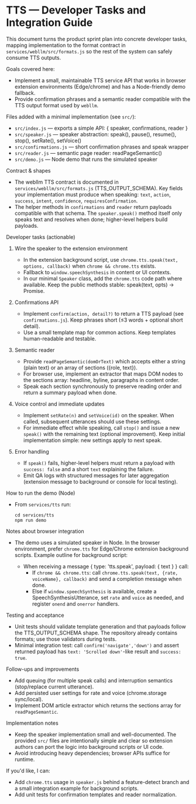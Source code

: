 # TTS — Developer Tasks and Integration Guide

This document turns the product sprint plan into concrete developer tasks, mapping implementation to the format contract in `services/webllm/src/formats.js` so the rest of the system can safely consume TTS outputs.

Goals covered here:
- Implement a small, maintainable TTS service API that works in browser extension environments (Edge/chrome) and has a Node-friendly demo fallback.
- Provide confirmation phrases and a semantic reader compatible with the TTS output format used by `webllm`.

Files added with a minimal implementation (see `src/`):
- `src/index.js` — exports a simple API: { speaker, confirmations, reader }
- `src/speaker.js` — speaker abstraction: speak(), pause(), resume(), stop(), setRate(), setVoice()
- `src/confirmations.js` — short confirmation phrases and speak wrapper
- `src/reader.js` — semantic page reader: readPageSemantic()
- `src/demo.js` — Node demo that runs the simulated speaker

Contract & shapes
- The webllm TTS contract is documented in `services/webllm/src/formats.js` (TTS_OUTPUT_SCHEMA). Key fields your implementation must produce when speaking: `text`, `action`, `success`, `intent`, `confidence`, `requiresConfirmation`.
- The helper methods in `confirmations` and `reader` return payloads compatible with that schema. The `speaker.speak()` method itself only speaks text and resolves when done; higher-level helpers build payloads.

Developer tasks (actionable)
1) Wire the speaker to the extension environment
   - In the extension background script, use `chrome.tts.speak(text, options, callback)` when `chrome && chrome.tts` exists.
   - Fallback to `window.speechSynthesis` in content or UI contexts.
   - In our minimal `Speaker` class, add the `chrome.tts` code path where available. Keep the public methods stable: speak(text, opts) -> Promise.

2) Confirmations API
   - Implement `confirm(action, detail?)` to return a TTS payload (see `confirmations.js`). Keep phrases short (≤3 words + optional short detail).
   - Use a small template map for common actions. Keep templates human-readable and testable.

3) Semantic reader
   - Provide `readPageSemantic(domOrText)` which accepts either a string (plain text) or an array of sections ({role, text}).
   - For browser use, implement an extractor that maps DOM nodes to the sections array: headline, byline, paragraphs in content order.
   - Speak each section synchronously to preserve reading order and return a summary payload when done.

4) Voice control and immediate updates
   - Implement `setRate(n)` and `setVoice(id)` on the speaker. When called, subsequent utterances should use these settings.
   - For immediate effect while speaking, call `stop()` and issue a new `speak()` with the remaining text (optional improvement). Keep initial implementation simple: new settings apply to next speak.

5) Error handling
   - If `speak()` fails, higher-level helpers must return a payload with `success: false` and a short `text` explaining the failure.
   - Emit QA logs with structured messages for later aggregation (extension message to background or console for local testing).

How to run the demo (Node)
- From `services/tts` run:

  ```
  cd services/tts
  npm run demo
  ```

Notes about browser integration
- The demo uses a simulated speaker in Node. In the browser environment, prefer `chrome.tts` for Edge/Chrome extension background scripts. Example outline for background script:

  - When receiving a message { type: 'tts.speak', payload: { text } } call:
    - If `chrome && chrome.tts`: call `chrome.tts.speak(text, {rate, voiceName}, callback)` and send a completion message when done.
    - Else if `window.speechSynthesis` is available, create a SpeechSynthesisUtterance, set `rate` and `voice` as needed, and register `onend` and `onerror` handlers.

Testing and acceptance
- Unit tests should validate template generation and that payloads follow the TTS_OUTPUT_SCHEMA shape. The repository already contains formats; use those validators during tests.
- Minimal integration test: call `confirm('navigate','down')` and assert returned payload has `text: 'Scrolled down'`-like result and `success: true`.

Follow-ups and improvements
- Add queuing (for multiple speak calls) and interruption semantics (stop/replace current utterance).
- Add persisted user settings for rate and voice (chrome.storage sync/local).
- Implement DOM article extractor which returns the sections array for `readPageSemantic`.

Implementation notes
- Keep the speaker implementation small and well-documented. The provided `src/` files are intentionally simple and clear so extension authors can port the logic into background scripts or UI code.
- Avoid introducing heavy dependencies; browser APIs suffice for runtime.

If you'd like, I can:
- Add `chrome.tts` usage in `speaker.js` behind a feature-detect branch and a small integration example for background scripts.
- Add unit tests for confirmation templates and reader normalization.
